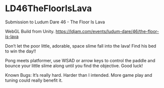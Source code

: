 # LD46TheFloorIsLava
Submission to Ludum Dare 46 - The Floor Is Lava

WebGL Build from Unity. 
https://ldjam.com/events/ludum-dare/46/the-floor-is-lava

Don’t let the poor little, adorable, space slime fall into the lava! Find his bed to win the day!!

Pong meets platformer, use WSAD or arrow keys to control the paddle and bounce your little slime along until you find the objective. Good luck!

Known Bugs: It’s really hard. Harder than I intended. More game play and tuning could really benefit it.
